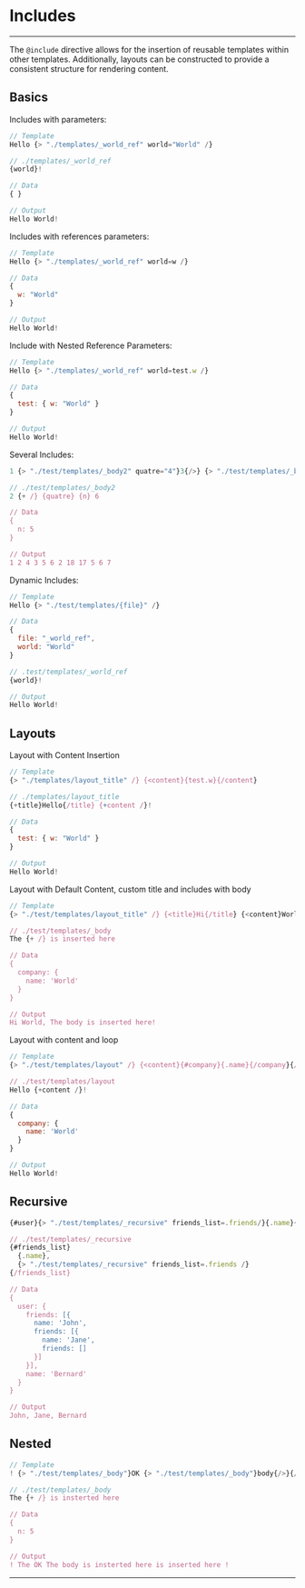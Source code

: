 # Includes

---

The `@include` directive allows for the insertion of reusable templates within other templates. Additionally, layouts can be constructed to provide a consistent structure for rendering content.

## Basics

Includes with parameters:

```js
// Template
Hello {> "./templates/_world_ref" world="World" /}

// ./templates/_world_ref
{world}!

// Data
{ }

// Output
Hello World!
```

Includes with references parameters:

```js
// Template
Hello {> "./templates/_world_ref" world=w /}

// Data
{ 
  w: "World" 
}

// Output
Hello World!
```

Include with Nested Reference Parameters:

```js
// Template
Hello {> "./templates/_world_ref" world=test.w /}

// Data
{ 
  test: { w: "World" }
}

// Output
Hello World!
```

Several Includes:

```js
1 {> "./test/templates/_body2" quatre="4"}3{/>} {> "./test/templates/_body2" quatre="17"}18{/>} 7

// ./test/templates/_body2
2 {+ /} {quatre} {n} 6

// Data
{
  n: 5
}

// Output
1 2 4 3 5 6 2 18 17 5 6 7
```

Dynamic Includes:

```js
// Template 
Hello {> "./test/templates/{file}" /}

// Data
{
  file: "_world_ref",
  world: "World"
}

// .test/templates/_world_ref
{world}!

// Output
Hello World!
```

## Layouts

Layout with Content Insertion

```js
// Template
{> "./templates/layout_title" /} {<content}{test.w}{/content}

// ./templates/layout_title
{+title}Hello{/title} {+content /}!

// Data
{ 
  test: { w: "World" }
}

// Output
Hello World!
```

Layout with Default Content, custom title and includes with body

```js
// Template
{> "./test/templates/layout_title" /} {<title}Hi{/title} {<content}World, {> "./test/templates/_body"}body{/>}{/content}

// ./test/templates/_body
The {+ /} is inserted here

// Data
{
  company: { 
    name: 'World' 
  }
}

// Output
Hi World, The body is inserted here!  
```

Layout with content and loop

```js
// Template
{> "./test/templates/layout" /} {<content}{#company}{.name}{/company}{/content}

// ./test/templates/layout
Hello {+content /}!

// Data
{
  company: { 
    name: 'World' 
  }
}

// Output
Hello World!
```

## Recursive

```js
{#user}{> "./test/templates/_recursive" friends_list=.friends/}{.name}{/user}

// ./test/templates/_recursive
{#friends_list}
  {.name}, 
  {> "./test/templates/_recursive" friends_list=.friends /}
{/friends_list}

// Data
{
  user: {
    friends: [{
      name: 'John',
      friends: [{
        name: 'Jane',
        friends: []
      }]
    }],
    name: 'Bernard'
  }
}

// Output
John, Jane, Bernard
```

## Nested

```js
// Template
! {> "./test/templates/_body"}OK {> "./test/templates/_body"}body{/>}{/>} !

// ./test/templates/_body
The {+ /} is insterted here

// Data
{
  n: 5
}

// Output
! The OK The body is insterted here is inserted here !
```






---